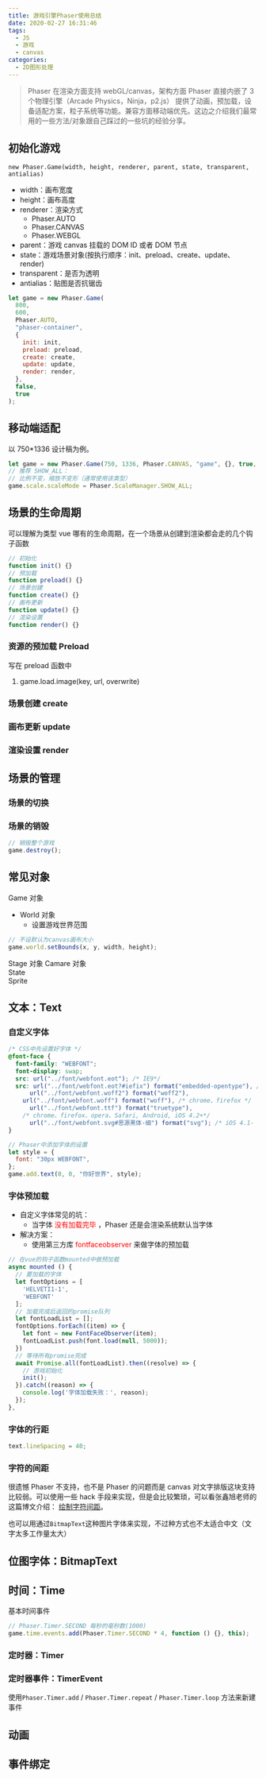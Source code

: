 ```yaml
---
title: 游戏引擎Phaser使用总结
date: 2020-02-27 16:31:46
tags:
  - JS
  - 游戏
  - canvas
categories:
  - 2D图形处理
---
```


> Phaser 在渲染方面支持 webGL/canvas，架构方面 Phaser 直接内嵌了 3 个物理引擎（Arcade Physics，Ninja，p2.js）
> 提供了动画，预加载，设备适配方案，粒子系统等功能。兼容方面移动端优先。这边之介绍我们最常用的一些方法/对象跟自己踩过的一些坑的经验分享。

## 初始化游戏

`new Phaser.Game(width, height, renderer, parent, state, transparent, antialias)`

- width：画布宽度
- height：画布高度
- renderer：渲染方式
  - Phaser.AUTO
  - Phaser.CANVAS
  - Phaser.WEBGL
- parent：游戏 canvas 挂载的 DOM ID 或者 DOM 节点
- state：游戏场景对象(按执行顺序：init、preload、create、update、render)
- transparent：是否为透明
- antialias：贴图是否抗锯齿

```javascript
let game = new Phaser.Game(
  800,
  600,
  Phaser.AUTO,
  "phaser-container",
  {
    init: init,
    preload: preload,
    create: create,
    update: update,
    render: render,
  },
  false,
  true
);
```

## 移动端适配

以 750\*1336 设计稿为例。

```javascript
let game = new Phaser.Game(750, 1336, Phaser.CANVAS, "game", {}, true, true);
// 推荐 SHOW_ALL：
// 比例不变，缩放不变形（通常使用该类型）
game.scale.scaleMode = Phaser.ScaleManager.SHOW_ALL;
```

## 场景的生命周期

可以理解为类型 vue 哪有的生命周期，在一个场景从创建到渲染都会走的几个钩子函数

```javascript
// 初始化
function init() {}
// 预加载
function preload() {}
// 场景创建
function create() {}
// 画布更新
function update() {}
// 渲染设置
function render() {}
```

### 资源的预加载 Preload

写在 preload 函数中

1. game.load.image(key, url, overwrite)

### 场景创建 create

### 画布更新 update

### 渲染设置 render

## 场景的管理

### 场景的切换

### 场景的销毁

```javascript
// 销毁整个游戏
game.destroy();
```

## 常见对象

Game 对象

- World 对象
  - 设置游戏世界范围

```javascript
// 不设默认为canvas画布大小
game.world.setBounds(x, y, width, height);
```

Stage 对象
Camare 对象  
State  
Sprite

## 文本：Text

### 自定义字体

```css
/* CSS中先设置好字体 */
@font-face {
  font-family: "WEBFONT";
  font-display: swap;
  src: url("../font/webfont.eot"); /* IE9*/
  src: url("../font/webfont.eot?#iefix") format("embedded-opentype"), /* IE6-IE8 */
      url("../font/webfont.woff2") format("woff2"),
    url("../font/webfont.woff") format("woff"), /* chrome、firefox */
      url("../font/webfont.ttf") format("truetype"),
    /* chrome、firefox、opera、Safari, Android, iOS 4.2+*/
      url("../font/webfont.svg#思源黑体-细") format("svg"); /* iOS 4.1- */
}
```

```javascript
// Phaser中添加字体的设置
let style = {
  font: "30px WEBFONT",
};
game.add.text(0, 0, "你好世界", style);
```

### 字体预加载

- 自定义字体常见的坑：
  - 当字体<font color='red'> 没有加载完毕 </font>，Phaser 还是会渲染系统默认当字体
- 解决方案：
  - 使用第三方库<font color='red'> fontfaceobserver </font>来做字体的预加载

```javascript
// 在vue的钩子函数mounted中做预加载
async mounted () {
  // 要加载的字体
  let fontOptions = [
    'HELVETI1-1',
    'WEBFONT'
  ];
  // 加载完成后返回的promise队列
  let fontLoadList = [];
  fontOptions.forEach((item) => {
    let font = new FontFaceObserver(item);
    fontLoadList.push(font.load(null, 5000));
  })
  // 等待所有promise完成
  await Promise.all(fontLoadList).then((resolve) => {
    // 游戏初始化
    init();
  }).catch((reason) => {
    console.log('字体加载失败：', reason);
  });
},
```

### 字体的行距

```javascript
text.lineSpacing = 40;
```

### 字符的间距

很遗憾 Phaser 不支持，也不是 Phaser 的问题而是 canvas 对文字排版这块支持比较弱。可以使用一些 hack 手段来实现，但是会比较繁琐，可以看张鑫旭老师的这篇博文介绍：
[绘制字符间距](https://www.zhangxinxu.com/wordpress/2018/02/canvas-text-break-line-letter-spacing-vertical/)。

也可以用通过`BitmapText`这种图片字体来实现，不过种方式也不太适合中文（文字太多工作量太大）

## 位图字体：BitmapText

## 时间：Time

基本时间事件

```javascript
// Phaser.Timer.SECOND 每秒的毫秒数(1000)
game.time.events.add(Phaser.Timer.SECOND * 4, function () {}, this);
```

### 定时器：Timer

### 定时器事件：TimerEvent

使用`Phaser.Timer.add` / `Phaser.Timer.repeat` / `Phaser.Timer.loop` 方法来新建事件

## 动画

## 事件绑定
